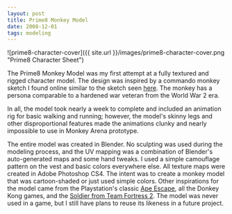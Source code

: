 ```yaml
---
layout: post
title: Prime8 Monkey Model
date: 2008-12-01 
tags: modeling
---
```


![prime8-character-cover]({{ site.url }}/images/prime8-character-cover.png "Prime8 Character Sheet")

The Prime8 Monkey Model was my first attempt at a fully textured and rigged character model. The design was inspired by a commando monkey sketch I found online similar to the sketch seen [here](http://www.ericweathers.net/2011/04/sketch-day-chimp-army.html). The monkey has a persona comparable to a hardened war veteran from the World War 2 era.

In all, the model took nearly a week to complete and included an animation rig for basic walking and running; however, the model's skinny legs and other disproportional features made the animations clunky and nearly impossible to use in Monkey Arena prototype.

The entire model was created in Blender. No sculpting was used during the modeling process, and the UV mapping was a combination of Blender's auto-generated maps and some hand tweaks. I used a simple camouflage pattern on the vest and basic colors everywhere else. All texture maps were created in Adobe Photoshop CS4. The intent was to create a monkey model that was cartoon-shaded or just used simple colors. Other inspirations for the model came from the Playstation's classic [Ape Escape](http://en.wikipedia.org/wiki/Ape_Escape), all the Donkey Kong games, and the [Soldier from Team Fortress 2](http://www.giantbomb.com/soldier/3005-480/). The model was never used in a game, but I still have plans to reuse its likeness in a future project.